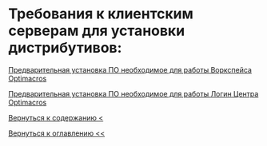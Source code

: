 # Требования к клиентским серверам для установки дистрибутивов:

[Предварительная установка ПО необходимое для работы Воркспейса Optimacros](softInstallWs.md)

[Предварительная установка ПО необходимое для работы Логин Центра Optimacros](softInstallLc.md)

[Вернуться к содержанию <](contents.md)

[Вернуться к оглавлению <<](index.md)
